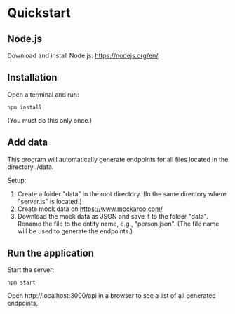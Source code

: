 # Quickstart

## Node.js
Download and install Node.js: https://nodejs.org/en/

## Installation
Open a terminal and run:
```
npm install
```
(You must do this only once.)

## Add data
This program will automatically generate endpoints for all files located in the directory ./data.

Setup:

1. Create a folder "data" in the root directory. (In the same directory where "server.js" is located.)
2. Create mock data on https://www.mockaroo.com/
3. Download the mock data as JSON and save it to the folder "data". Rename the file to the entity name, e.g., "person.json". (The file name will be used to generate the endpoints.)

## Run the application
Start the server:
```
npm start
```

Open http://localhost:3000/api in a browser to see a list of all generated endpoints.
    
